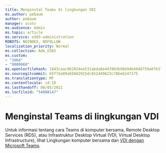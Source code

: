 ```yaml
---
title: Menginstal Teams di lingkungan VDI
ms.author: pebaum
author: pebaum
manager: scotv
ms.audience: Admin
ms.topic: article
ms.service: o365-administration
ROBOTS: NOINDEX, NOFOLLOW
localization_priority: Normal
ms.collection: Adm_O365
ms.custom:
- "2664"
- "9000660"
ms.openlocfilehash: 1843caac062824ee531abda8e443903b98d94b4948759a0f63741ae17062bf8e
ms.sourcegitcommit: b5f7da89a650d2915dc652449623c78be6247175
ms.translationtype: MT
ms.contentlocale: id-ID
ms.lasthandoff: 08/05/2021
ms.locfileid: "54088147"
---
```

# <a name="installing-teams-on-vdi-environments"></a>Menginstal Teams di lingkungan VDI

Untuk informasi tentang cara Teams di komputer bersama, Remote Desktop Services (RDS), atau Infrastruktur Desktop Virtual (VDI, Virtual Desktop Infrastructure), lihat Lingkungan komputer bersama dan [VDI dengan Microsoft Teams](https://docs.microsoft.com/deployoffice/teams-install#shared-computer-and-vdi-environments-with-microsoft-teams).